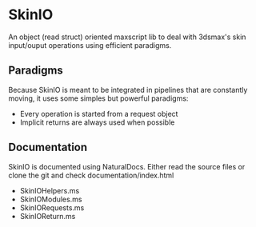 SkinIO
========

An object (read struct) oriented maxscript lib to deal with 3dsmax's skin input/ouput operations using efficient paradigms.

Paradigms
--------

Because SkinIO is meant to be integrated in pipelines that are constantly moving, it uses some simples but powerful paradigms:
  - Every operation is started from a request object
  - Implicit returns are always used when possible


Documentation
--------

SkinIO is documented using NaturalDocs. Either read the source files or clone the git and check documentation/index.html

  - SkinIOHelpers.ms 
  - SkinIOModules.ms
  - SkinIORequests.ms
  - SkinIOReturn.ms
